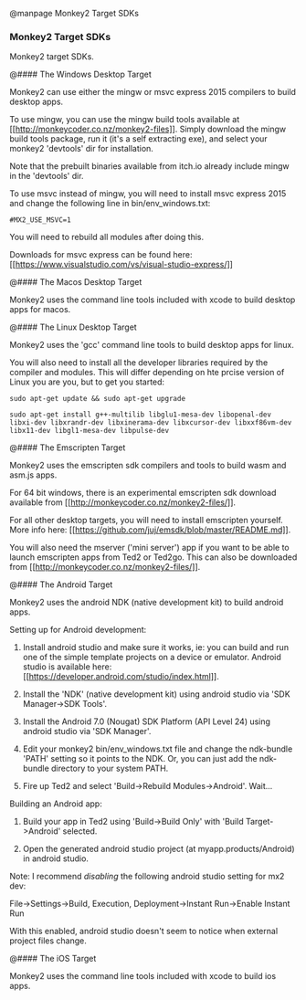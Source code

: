 
@manpage Monkey2 Target SDKs

### Monkey2 Target SDKs

Monkey2 target SDKs.


@#### The Windows Desktop Target

Monkey2 can use either the mingw or msvc express 2015 compilers to build desktop apps.

To use mingw, you can use the mingw build tools available at [[http://monkeycoder.co.nz/monkey2-files]]. Simply download the mingw build tools package, run it (it's a self extracting exe), and select your monkey2 'devtools' dir for installation.

Note that the prebuilt binaries available from itch.io already include mingw in the 'devtools' dir.

To use msvc instead of mingw, you will need to install msvc express 2015 and change the following line in bin/env_windows.txt:

```
#MX2_USE_MSVC=1
```

You will need to rebuild all modules after doing this.

Downloads for msvc express can be found here: [[https://www.visualstudio.com/vs/visual-studio-express/]]


@#### The Macos Desktop Target

Monkey2 uses the command line tools included with xcode to build desktop apps for macos.


@#### The Linux Desktop Target

Monkey2 uses the 'gcc' command line tools to build desktop apps for linux.

You will also need to install all the developer libraries required by the compiler and modules. This will differ depending on hte prcise version of Linux you are you, but to get you started:

```
sudo apt-get update && sudo apt-get upgrade
 
sudo apt-get install g++-multilib libglu1-mesa-dev libopenal-dev libxi-dev libxrandr-dev libxinerama-dev libxcursor-dev libxxf86vm-dev libx11-dev libgl1-mesa-dev libpulse-dev
```


@#### The Emscripten Target

Monkey2 uses the emscripten sdk compilers and tools to build wasm and asm.js apps.

For 64 bit windows, there is an experimental emscripten sdk download available from [[http://monkeycoder.co.nz/monkey2-files/]].

For all other desktop targets, you will need to install emscripten yourself. More info here: [[https://github.com/juj/emsdk/blob/master/README.md]].

You will also need the mserver ('mini server') app if you want to be able to launch emscripten apps from Ted2 or Ted2go. This can also be downloaded from [[http://monkeycoder.co.nz/monkey2-files/]].


@#### The Android Target

Monkey2 uses the android NDK (native development kit) to build android apps.

Setting up for Android development:

1) Install android studio and make sure it works, ie: you can build and run one of the simple template projects on a device or emulator. Android studio is available here: [[https://developer.android.com/studio/index.html]].

2) Install the 'NDK' (native development kit) using android studio via 'SDK Manager->SDK Tools'.

3) Install the Android 7.0 (Nougat) SDK Platform (API Level 24) using android studio via 'SDK Manager'.

4) Edit your monkey2 bin/env_windows.txt file and change the ndk-bundle 'PATH' setting so it points to the NDK. Or, you can just add the ndk-bundle directory to your system PATH.

5) Fire up Ted2 and select 'Build->Rebuild Modules->Android'. Wait...

Building an Android app:

1) Build your app in Ted2 using 'Build->Build Only' with 'Build Target->Android' selected.

2) Open the generated android studio project (at myapp.products/Android) in android studio.

Note: I recommend *disabling* the following android studio setting for mx2 dev:

File->Settings->Build, Execution, Deployment->Instant Run->Enable Instant Run

With this enabled, android studio doesn't seem to notice when external project files change.


@#### The iOS Target

Monkey2 uses the command line tools included with xcode to build ios apps.

